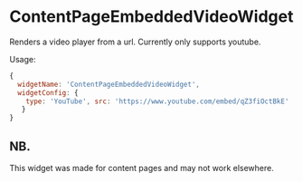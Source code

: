 # ContentPageEmbeddedVideoWidget

Renders a video player from a url. Currently only supports youtube.

Usage: 
```javascript
{
  widgetName: 'ContentPageEmbeddedVideoWidget',
  widgetConfig: {
    type: 'YouTube', src: 'https://www.youtube.com/embed/qZ3fiOctBkE'
   }
}
```

## NB.
This widget was made for content pages and may not work elsewhere.
